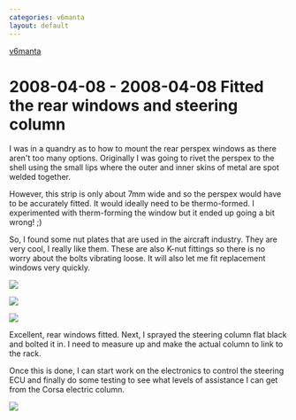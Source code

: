 ```yaml
---
categories: v6manta
layout: default
---
```


[v6manta](/v6manta)

# 2008-04-08 - 2008-04-08 Fitted the rear windows and steering column
I was in a quandry as to how to mount the rear perspex windows as there aren't too many options. Originally I was going to rivet the perspex to the shell using the small lips where the outer and inner skins of metal are spot welded together.

However, this strip is only about 7mm wide and so the perspex would have to be accurately fitted. It would ideally need to be thermo-formed. I experimented with therm-forming the window but it ended up going a bit wrong! ;)

So, I found some nut plates that are used in the aircraft industry. They are very cool, I really like them. These are also K-nut fittings so there is no worry about the bolts vibrating loose. It will also let me fit replacement windows very quickly.


![](/img/v6manta/manta0118.jpg)

![](/img/v6manta/manta0119.jpg)

![](/img/v6manta/manta0120.jpg)

Excellent, rear windows fitted. Next, I sprayed the steering column flat black and bolted it in. I need to measure up and make the actual column to link to the rack.

Once this is done, I can start work on the electronics to control the steering ECU and finally do some testing to see what levels of assistance I can get from the Corsa electric column.

![](/img/v6manta/manta0121.jpg)
